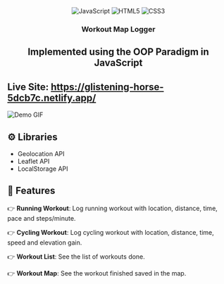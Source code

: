 <div align="center">
  <div>
    <img src="https://img.shields.io/badge/-JavaScript-black?style=for-the-badge&logo=javascript&logoColor=yellow" alt="JavaScript" />
<img src="https://img.shields.io/badge/-HTML5-black?style=for-the-badge&logo=html5&logoColor=E34F26" alt="HTML5" />
<img src="https://img.shields.io/badge/-CSS3-black?style=for-the-badge&logo=css3&logoColor=1572B6" alt="CSS3" />


  </div>

  <h3 align="center">Workout Map Logger</h3>
  <h2>Implemented using the OOP Paradigm in JavaScript</h2>
</div>

## Live Site: https://glistening-horse-5dcb7c.netlify.app/

![Demo GIF](./GIFS/GIF.gif)
## <a name="tech-stack">⚙️ Libraries</a>

- Geolocation API
- Leaflet API
- LocalStorage API

## <a name="features">🔋 Features</a>

👉 **Running Workout**: Log running workout with location, distance, time, pace and steps/minute.

👉 **Cycling Workout**: Log cycling workout with location, distance, time, speed and elevation gain.

👉 **Workout List**: See the list of workouts done.

👉 **Workout Map**: See the workout finished saved in the map.




